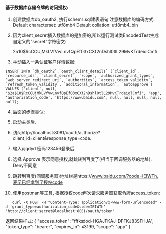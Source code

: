 
#### 基于数据库存储令牌的访问授权:

 1. 创建数据库db_oauth2, 执行schema.sql建表语句 
    注意数据库的编码方式:
    Default characterset: utf8mb4
    Default collation: utf8mb4_bin
 
 2. 因为client_secret插入数据库的是加密的,所以运行测试类EncodedTest生成自定义的"secret"字符密文:
 
    $2a$10$RcCCUjMkLVfVwLnvfQpEfO3xCXf2nDshl0tlL29MvKTrdeiolCmfi

 3. 手动插入一条认证客户详情数据:
 
 ```
INSERT INTO `db_oauth2`.`oauth_client_details` (`client_id`, `resource_ids`, `client_secret`, `scope`, `authorized_grant_types`, `web_server_redirect_uri`, `authorities`, `access_token_validity`, `refresh_token_validity`, `additional_information`, `autoapprove`) VALUES ('client', null, '$2a$10$RcCCUjMkLVfVwLnvfQpEfO3xCXf2nDshl0tlL29MvKTrdeiolCmfi', 'app', 'authorization_code', 'https://www.baidu.com', null, null, null, null, null);
 ```

4. 后面的步骤类似:
 1. 启动主类后.
 
 2. 访问http://localhost:8081/oauth/authorize?client_id=client&response_type=code.
 
 3. 输入pjqdyd 密码123456登录后.
 
 4. 选择 Approve 表示同意授权,就跳转到百度了(相当于回调服务器的地址),  Deny不同意
 
 5. 跳转到百度(回调服务器)地址栏是https://www.baidu.com/?code=IEIWTh,表示已经拿到了授权code
 
 6. 使用postman等工具, 根据授权code再次请求服务器获取令牌access_token:
 
 ```
    curl -X POST -H "Content-Type: application/x-www-form-urlencoded" -d 'grant_type=authorization_code&code=IEIWTh' 'http://client:secret@localhost:8081/oauth/token'
 ```
    
    
返回结果样式:
{
    "access_token": "fffksdod-HGAJFKAJ-DFFKJ83SFHJA",
    "token_type": "bearer",
    "expires_in": 43199,
    "scope": "app"
}

